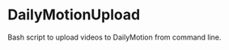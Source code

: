 DailyMotionUpload
=================

Bash script to upload videos to DailyMotion from command line.

